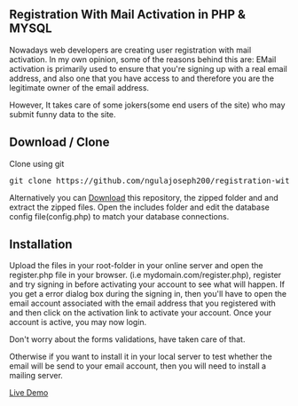 <h2>Registration With Mail Activation in PHP &amp; MYSQL</h2>
<p>Nowadays web developers are creating user registration with mail activation. In my own opinion, some of the reasons behind this are:
EMail activation is primarily used to ensure that you're signing up with a real email address, and also one that you have access to and therefore you are the legitimate owner of the email address.</p>

<p>However, It takes care of some jokers(some end users of the site) who may submit funny data to the site.</p>
<h2>Download / Clone</h2>
<p>Clone using git</p>
<pre>git clone https://github.com/ngulajoseph200/registration-with-mail-activation-PHP-MYSQL-.git</pre>
<p>Alternatively you can <a id="url" target="_blank" href="https://codeload.github.com/ngulajoseph200/registration-with-mail-activation-PHP-MYSQL-/zip/master">Download</a> this repository, the zipped folder and and extract the zipped files. Open the includes folder and edit the database config file(config.php) to match your database connections.</p>
<h2>Installation</h2>
<p>Upload the files in your root-folder in your online server and open the register.php file in your browser. 
(i.e mydomain.com/register.php), register and try signing in before activating your account to see what will happen. If you get a error dialog box during the signing in, then you'll have to open the email account associated with the email address that you registered with and then click on the activation link to activate your account. Once your account is active, you may now login.</p>
<p>Don't worry about the forms validations, have taken care of that.</p>
<p>Otherwise if you want to install it in your local server to test whether the email will be send to your email account, then you will need to install a mailing server. </p>

<p><a href="http://tests.countykonnect.com/register.php">Live Demo</a></p>
